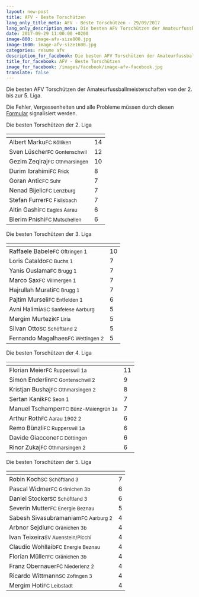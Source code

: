 ```yaml
---
layout: new-post
title: AFV - Beste Torschützen
lang_only_title_meta: AFV - Beste Torschützen - 29/09/2017
lang_only_description_meta: Die besten AFV Torschützen der Amateurfussballmeisterschaften von der 2. bis zur 5. Liga - 29/09/2017
date: 2017-09-29 11:00:00 +0200
image-800: image-afv-size800.jpg
image-1600: image-afv-size1600.jpg
categories: resume afv
description_for_facebook: Die besten AFV Torschützen der Amateurfussballmeisterschaften von der 2. bis zur 5. Liga - 29/09/2017
title_for_facebook: AFV - Beste Torschützen
image_for_facebook: /images/facebook/image-afv-facebook.jpg
translate: false
---
```

Die besten AFV Torschützen der Amateurfussballmeisterschaften von der 2. bis zur 5. Liga.

Die Fehler, Vergessenheiten und alle Probleme müssen durch diesen <a href="/formular-fehlermeldung">Formular</a> signalisiert werden.

Die besten Torschützen der 2. Liga

<table class="table"><thead><tr><th><i class="fa fa-male"></i></th><th><i class="fa fa-futbol-o"></i></th></tr></thead><tbody><tr><td>Albert Marku<span class='d-block team-name'><small>FC Kölliken</small></span></td><td>14</td></tr><tr><td>Sven Lüscher<span class='d-block team-name'><small>FC Gontenschwil</small></span></td><td>12</td></tr><tr><td>Gezim Zeqiraj<span class='d-block team-name'><small>FC Othmarsingen</small></span></td><td>10</td></tr><tr><td>Durim Ibrahimi<span class='d-block team-name'><small>FC Frick</small></span></td><td>8</td></tr><tr><td>Goran Antic<span class='d-block team-name'><small>FC Suhr</small></span></td><td>7</td></tr><tr><td>Nenad Bijelic<span class='d-block team-name'><small>FC Lenzburg</small></span></td><td>7</td></tr><tr><td>Stefan Furrer<span class='d-block team-name'><small>FC Fislisbach</small></span></td><td>7</td></tr><tr><td>Altin Gashi<span class='d-block team-name'><small>FC Eagles Aarau</small></span></td><td>6</td></tr><tr><td>Blerim Pnishi<span class='d-block team-name'><small>FC Mutschellen</small></span></td><td>6</td></tr></tbody></table>

Die besten Torschützen der 3. Liga

<table class="table"><thead><tr><th><i class="fa fa-male"></i></th><th><i class="fa fa-futbol-o"></i></th></tr></thead><tbody><tr><td>Raffaele Babele<span class='d-block team-name'><small>FC Oftringen 1</small></span></td><td>10</td></tr><tr><td>Loris Cataldo<span class='d-block team-name'><small>FC Buchs 1</small></span></td><td>7</td></tr><tr><td>Yanis Ouslama<span class='d-block team-name'><small>FC Brugg 1</small></span></td><td>7</td></tr><tr><td>Marco Sax<span class='d-block team-name'><small>FC Villmergen 1</small></span></td><td>7</td></tr><tr><td>Hajrullah Murati<span class='d-block team-name'><small>FC Brugg 1</small></span></td><td>7</td></tr><tr><td>Pajtim Murseli<span class='d-block team-name'><small>FC Entfelden 1</small></span></td><td>6</td></tr><tr><td>Avni Halimi<span class='d-block team-name'><small>ASC Sanfelese Aarburg</small></span></td><td>5</td></tr><tr><td>Mergim Murtezi<span class='d-block team-name'><small>KF Liria</small></span></td><td>5</td></tr><tr><td>Silvan Otto<span class='d-block team-name'><small>SC Schöftland 2</small></span></td><td>5</td></tr><tr><td>Fernando Magalhaes<span class='d-block team-name'><small>FC Wettingen 2</small></span></td><td>5</td></tr></tbody></table>

Die besten Torschützen der 4. Liga

<table class="table"><thead><tr><th><i class="fa fa-male"></i></th><th><i class="fa fa-futbol-o"></i></th></tr></thead><tbody><tr><td>Florian Meier<span class='d-block team-name'><small>FC Rupperswil 1a</small></span></td><td>11</td></tr><tr><td>Simon Enderlin<span class='d-block team-name'><small>FC Gontenschwil 2</small></span></td><td>9</td></tr><tr><td>Kristjan Bushaj<span class='d-block team-name'><small>FC Othmarsingen 2</small></span></td><td>8</td></tr><tr><td>Sertan Kanik<span class='d-block team-name'><small>FC Seon 1</small></span></td><td>7</td></tr><tr><td>Manuel Tschamper<span class='d-block team-name'><small>FC Bünz-Maiengrün 1a</small></span></td><td>7</td></tr><tr><td>Arthur Roth<span class='d-block team-name'><small>FC Aarau 1902 2</small></span></td><td>6</td></tr><tr><td>Remo Bünzli<span class='d-block team-name'><small>FC Rupperswil 1a</small></span></td><td>6</td></tr><tr><td>Davide Giaccone<span class='d-block team-name'><small>FC Döttingen</small></span></td><td>6</td></tr><tr><td>Rinor Zukaj<span class='d-block team-name'><small>FC Othmarsingen 2</small></span></td><td>6</td></tr></tbody></table>

Die besten Torschützen der 5. Liga

<table class="table"><thead><tr><th><i class="fa fa-male"></i></th><th><i class="fa fa-futbol-o"></i></th></tr></thead><tbody><tr><td>Robin Koch<span class='d-block team-name'><small>SC Schöftland 3</small></span></td><td>7</td></tr><tr><td>Pascal Widmer<span class='d-block team-name'><small>FC Gränichen 3b</small></span></td><td>6</td></tr><tr><td>Daniel Stocker<span class='d-block team-name'><small>SC Schöftland 3</small></span></td><td>6</td></tr><tr><td>Severin Mutter<span class='d-block team-name'><small>FC Energie Beznau</small></span></td><td>5</td></tr><tr><td>Sabesh Sivasubramaniam<span class='d-block team-name'><small>FC Aarburg 2</small></span></td><td>4</td></tr><tr><td>Arbnor Sejdiu<span class='d-block team-name'><small>FC Gränichen 3b</small></span></td><td>4</td></tr><tr><td>Ivan Teixeira<span class='d-block team-name'><small>SV Auenstein/Picchi</small></span></td><td>4</td></tr><tr><td>Claudio Wohllaib<span class='d-block team-name'><small>FC Energie Beznau</small></span></td><td>4</td></tr><tr><td>Florian Müller<span class='d-block team-name'><small>FC Gränichen 3b</small></span></td><td>4</td></tr><tr><td>Franz Obernauer<span class='d-block team-name'><small>FC Niederlenz 2</small></span></td><td>4</td></tr><tr><td>Ricardo Wittmann<span class='d-block team-name'><small>SC Zofingen 3</small></span></td><td>4</td></tr><tr><td>Mergim Hoti<span class='d-block team-name'><small>FC Leibstadt</small></span></td><td>4</td></tr></tbody></table>

